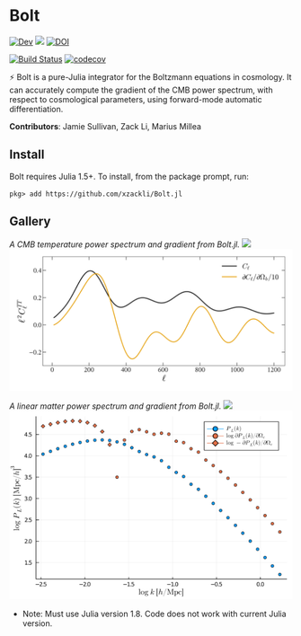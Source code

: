 # Bolt

[![Dev](https://img.shields.io/badge/docs-dev-blue.svg)](https://xzackli.github.io/Bolt.jl/dev)
[![](https://img.shields.io/badge/source-github-blue)](https://github.com/xzackli/Bolt.jl) 
[![DOI](https://zenodo.org/badge/328298090.svg)](https://zenodo.org/doi/10.5281/zenodo.10065125)

[![Build Status](https://github.com/xzackli/Bolt.jl/workflows/CI/badge.svg)](https://github.com/xzackli/Bolt.jl/actions)
[![codecov](https://codecov.io/gh/xzackli/Bolt.jl/branch/main/graph/badge.svg?token=NDj9hvOUkN)](https://codecov.io/gh/xzackli/Bolt.jl)

⚡ Bolt is a pure-Julia integrator for the Boltzmann equations in cosmology. It can accurately compute the gradient of the CMB power spectrum, with respect to cosmological parameters, using forward-mode automatic differentiation.

**Contributors**: Jamie Sullivan, Zack Li, Marius Millea

## Install

Bolt requires Julia 1.5+. To install, from the package prompt, run:

```
pkg> add https://github.com/xzackli/Bolt.jl
```

## Gallery

*A CMB temperature power spectrum and gradient from Bolt.jl.*
![](example_spectrum.png) ![](docs/src/example_spectrum.png)

*A linear matter power spectrum and gradient from Bolt.jl.*
![](example_linear_power_c.png) ![](docs/src/example_linear_power_c.png)

* Note: Must use Julia version 1.8. Code does not work with current Julia version.
